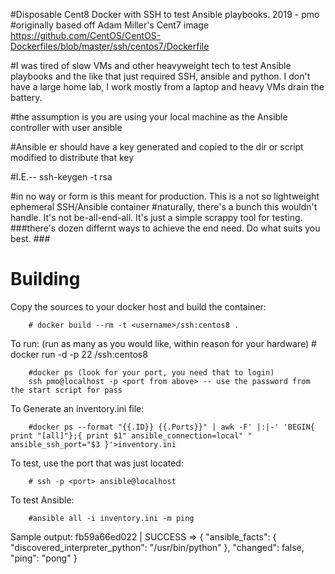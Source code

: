 #Disposable Cent8 Docker with SSH to test Ansible playbooks. 2019 - pmo
#originally based off Adam Miller's Cent7 image https://github.com/CentOS/CentOS-Dockerfiles/blob/master/ssh/centos7/Dockerfile

#I was tired of slow VMs and other heavyweight tech to test Ansible playbooks and the like that just required SSH, ansible and python. I don't have a large home lab, I work mostly from a laptop and heavy VMs drain the battery. 

#the assumption is you are using your local machine as the Ansible controller with user ansible

#Ansible er should have a key generated and copied to the dir or script modified to distribute that key

#I.E.-- ssh-keygen -t rsa 

#in no way or form is this meant for production. This is a not so lightweight ephemeral SSH/Ansible container
#naturally, there's a bunch this wouldn't handle. It's not be-all-end-all. It's just a simple scrappy tool for testing. 
###there's dozen differnt ways to achieve the end need. Do what suits you best. ###
 

# Building 

Copy the sources to your docker host and build the container:

        # docker build --rm -t <username>/ssh:centos8 .
        

To run:
(run as many as you would like, within reason for your hardware)
        # docker run -d -p 22 <username>/ssh:centos8

        #docker ps (look for your port, you need that to login)
        ssh pmo@localhost -p <port from above> -- use the password from the start script for pass
To Generate an inventory.ini file:
        
        #docker ps --format "{{.ID}} {{.Ports}}" | awk -F' |:|-' 'BEGIN{ print "[all]"};{ print $1" ansible_connection=local" " ansible_ssh_port="$3 }'>inventory.ini


To test, use the port that was just located:

        # ssh -p <port> ansible@localhost 

To test Ansible:
        
        #ansible all -i inventory.ini -m ping 

Sample output:
       fb59a66ed022 | SUCCESS => {
    "ansible_facts": {
        "discovered_interpreter_python": "/usr/bin/python"
    }, 
    "changed": false, 
    "ping": "pong"
}
